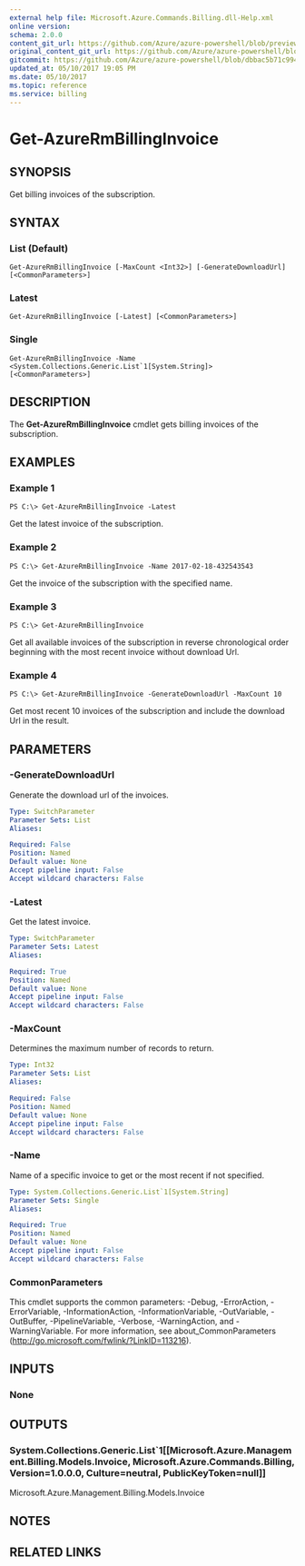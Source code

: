 ```yaml
---
external help file: Microsoft.Azure.Commands.Billing.dll-Help.xml
online version:
schema: 2.0.0
content_git_url: https://github.com/Azure/azure-powershell/blob/preview/src/ResourceManager/Billing/Commands.Billing/help/Get-AzureRmBillingInvoice.md
original_content_git_url: https://github.com/Azure/azure-powershell/blob/preview/src/ResourceManager/Billing/Commands.Billing/help/Get-AzureRmBillingInvoice.md
gitcommit: https://github.com/Azure/azure-powershell/blob/dbbac5b71c9946c33dcc700ce2b7eaae8cbad761
updated_at: 05/10/2017 19:05 PM
ms.date: 05/10/2017
ms.topic: reference
ms.service: billing
---
```


# Get-AzureRmBillingInvoice

## SYNOPSIS
Get billing invoices of the subscription.

## SYNTAX

### List (Default)
```
Get-AzureRmBillingInvoice [-MaxCount <Int32>] [-GenerateDownloadUrl] [<CommonParameters>]
```

### Latest
```
Get-AzureRmBillingInvoice [-Latest] [<CommonParameters>]
```

### Single
```
Get-AzureRmBillingInvoice -Name <System.Collections.Generic.List`1[System.String]> [<CommonParameters>]
```

## DESCRIPTION
The **Get-AzureRmBillingInvoice** cmdlet gets billing invoices of the subscription. 

## EXAMPLES

### Example 1
```
PS C:\> Get-AzureRmBillingInvoice -Latest
```

Get the latest invoice of the subscription.

### Example 2
```
PS C:\> Get-AzureRmBillingInvoice -Name 2017-02-18-432543543
```

Get the invoice of the subscription with the specified name.

### Example 3
```
PS C:\> Get-AzureRmBillingInvoice
```

Get all available invoices of the subscription in reverse chronological order beginning with the most recent invoice without download Url. 

### Example 4
```
PS C:\> Get-AzureRmBillingInvoice -GenerateDownloadUrl -MaxCount 10
```

Get most recent 10 invoices of the subscription and include the download Url in the result.

## PARAMETERS

### -GenerateDownloadUrl
Generate the download url of the invoices.

```yaml
Type: SwitchParameter
Parameter Sets: List
Aliases: 

Required: False
Position: Named
Default value: None
Accept pipeline input: False
Accept wildcard characters: False
```

### -Latest
Get the latest invoice.

```yaml
Type: SwitchParameter
Parameter Sets: Latest
Aliases: 

Required: True
Position: Named
Default value: None
Accept pipeline input: False
Accept wildcard characters: False
```

### -MaxCount
Determines the maximum number of records to return.

```yaml
Type: Int32
Parameter Sets: List
Aliases: 

Required: False
Position: Named
Default value: None
Accept pipeline input: False
Accept wildcard characters: False
```

### -Name
Name of a specific invoice to get or the most recent if not specified.

```yaml
Type: System.Collections.Generic.List`1[System.String]
Parameter Sets: Single
Aliases: 

Required: True
Position: Named
Default value: None
Accept pipeline input: False
Accept wildcard characters: False
```

### CommonParameters
This cmdlet supports the common parameters: -Debug, -ErrorAction, -ErrorVariable, -InformationAction, -InformationVariable, -OutVariable, -OutBuffer, -PipelineVariable, -Verbose, -WarningAction, and -WarningVariable. For more information, see about_CommonParameters (http://go.microsoft.com/fwlink/?LinkID=113216).

## INPUTS

### None

## OUTPUTS

### System.Collections.Generic.List`1[[Microsoft.Azure.Management.Billing.Models.Invoice, Microsoft.Azure.Commands.Billing, Version=1.0.0.0, Culture=neutral, PublicKeyToken=null]]
Microsoft.Azure.Management.Billing.Models.Invoice

## NOTES

## RELATED LINKS

